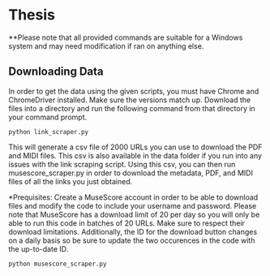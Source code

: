 # Thesis
**Please note that all provided commands are suitable for a Windows system and may need modification if ran on anything else.
## Downloading Data
In order to get the data using the given scripts, you must have Chrome and ChromeDriver installed. Make sure the versions match up. 
Download the files into a directory and run the following command from that directory in your command prompt.

```
python link_scraper.py
```

This will generate a csv file of 2000 URLs you can use to download the PDF and MIDI files. This csv is also available in the data folder if you run into any issues with the link scraping script. Using this csv, you can then run musescore_scraper.py in order to download the metadata, PDF, and MIDI files of all the links you just obtained. 

*Prequisites: Create a MuseScore account in order to be able to download files and modify the code to include your username and password.
Please note that MuseScore has a download limit of 20 per day so you will only be able to run this code in batches of 20 URLs. Make sure to respect their download limitations.
Additionally, the ID for the download button changes on a daily basis so be sure to update the two occurences in the code with the up-to-date ID. 

```
python musescore_scraper.py
```
